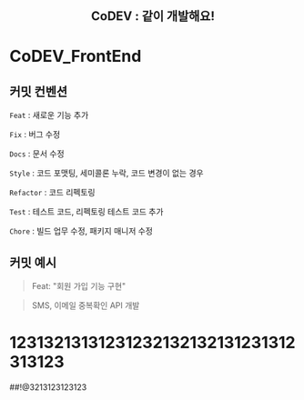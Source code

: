 <div align="center">
    <h2>CoDEV : 같이 개발해요! </h2>
</div>

# CoDEV_FrontEnd

## 커밋 컨벤션
`Feat` : 새로운 기능 추가

`Fix` : 버그 수정

`Docs` : 문서 수정

`Style` : 코드 포맷팅, 세미콜론 누락, 코드 변경이 없는 경우

`Refactor` : 코드 리펙토링

`Test` : 테스트 코드, 리펙토링 테스트 코드 추가

`Chore` : 빌드 업무 수정, 패키지 매니저 수정

## 커밋 예시
> Feat: "회원 가입 기능 구현"

> SMS, 이메일 중복확인 API 개발

# 12313213131231232132132131231312313123
##!@3213123123123
